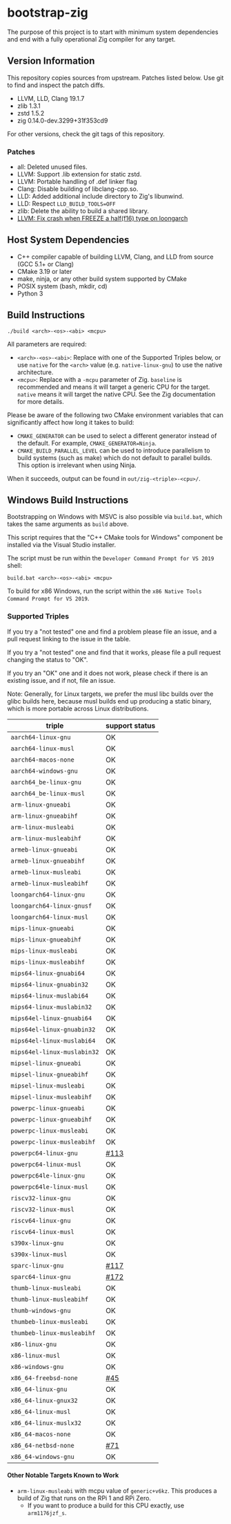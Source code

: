 # bootstrap-zig

The purpose of this project is to start with minimum system dependencies and
end with a fully operational Zig compiler for any target.

## Version Information

This repository copies sources from upstream. Patches listed below. Use git
to find and inspect the patch diffs.

 * LLVM, LLD, Clang 19.1.7
 * zlib 1.3.1
 * zstd 1.5.2
 * zig 0.14.0-dev.3299+31f353cd9

For other versions, check the git tags of this repository.

### Patches

 * all: Deleted unused files.
 * LLVM: Support .lib extension for static zstd.
 * LLVM: Portable handling of .def linker flag
 * Clang: Disable building of libclang-cpp.so.
 * LLD: Added additional include directory to Zig's libunwind.
 * LLD: Respect `LLD_BUILD_TOOLS=OFF`
 * zlib: Delete the ability to build a shared library.
 * [LLVM: Fix crash when FREEZE a half(f16) type on loongarch](https://github.com/llvm/llvm-project/pull/107791)

## Host System Dependencies

 * C++ compiler capable of building LLVM, Clang, and LLD from source (GCC 5.1+
   or Clang)
 * CMake 3.19 or later
 * make, ninja, or any other build system supported by CMake
 * POSIX system (bash, mkdir, cd)
 * Python 3

## Build Instructions

```
./build <arch>-<os>-<abi> <mcpu>
```

All parameters are required:

 * `<arch>-<os>-<abi>`: Replace with one of the Supported Triples below, or use
   `native` for the `<arch>` value (e.g. `native-linux-gnu`) to use the native
   architecture.
 * `<mcpu>`: Replace with a `-mcpu` parameter of Zig. `baseline` is recommended
   and means it will target a generic CPU for the target. `native` means it
   will target the native CPU. See the Zig documentation for more details.

Please be aware of the following two CMake environment variables that can
significantly affect how long it takes to build:

 * `CMAKE_GENERATOR` can be used to select a different generator instead of the
   default. For example, `CMAKE_GENERATOR=Ninja`.
 * `CMAKE_BUILD_PARALLEL_LEVEL` can be used to introduce parallelism to build
   systems (such as make) which do not default to parallel builds. This option
   is irrelevant when using Ninja.

When it succeeds, output can be found in `out/zig-<triple>-<cpu>/`.

## Windows Build Instructions

Bootstrapping on Windows with MSVC is also possible via `build.bat`, which
takes the same arguments as `build` above.

This script requires that the "C++ CMake tools for Windows" component be
installed via the Visual Studio installer.

The script must be run within the `Developer Command Prompt for VS 2019` shell:

```
build.bat <arch>-<os>-<abi> <mcpu>
```

To build for x86 Windows, run the script within the `x86 Native Tools Command Prompt for VS 2019`.

### Supported Triples

If you try a "not tested" one and find a problem please file an issue,
and a pull request linking to the issue in the table.

If you try a "not tested" one and find that it works, please file a pull request
changing the status to "OK".

If you try an "OK" one and it does not work, please check if there is an existing
issue, and if not, file an issue.

Note: Generally, for Linux targets, we prefer the musl libc builds over the
glibc builds here, because musl builds end up producing a static binary, which
is more portable across Linux distributions.

| triple                      | support status |
|-----------------------------|----------------|
| `aarch64-linux-gnu`         | OK             |
| `aarch64-linux-musl`        | OK             |
| `aarch64-macos-none`        | OK             |
| `aarch64-windows-gnu`       | OK             |
| `aarch64_be-linux-gnu`      | OK             |
| `aarch64_be-linux-musl`     | OK             |
| `arm-linux-gnueabi`         | OK             |
| `arm-linux-gnueabihf`       | OK             |
| `arm-linux-musleabi`        | OK             |
| `arm-linux-musleabihf`      | OK             |
| `armeb-linux-gnueabi`       | OK             |
| `armeb-linux-gnueabihf`     | OK             |
| `armeb-linux-musleabi`      | OK             |
| `armeb-linux-musleabihf`    | OK             |
| `loongarch64-linux-gnu`     | OK             |
| `loongarch64-linux-gnusf`   | OK             |
| `loongarch64-linux-musl`    | OK             |
| `mips-linux-gnueabi`        | OK             |
| `mips-linux-gnueabihf`      | OK             |
| `mips-linux-musleabi`       | OK             |
| `mips-linux-musleabihf`     | OK             |
| `mips64-linux-gnuabi64`     | OK             |
| `mips64-linux-gnuabin32`    | OK             |
| `mips64-linux-muslabi64`    | OK             |
| `mips64-linux-muslabin32`   | OK             |
| `mips64el-linux-gnuabi64`   | OK             |
| `mips64el-linux-gnuabin32`  | OK             |
| `mips64el-linux-muslabi64`  | OK             |
| `mips64el-linux-muslabin32` | OK             |
| `mipsel-linux-gnueabi`      | OK             |
| `mipsel-linux-gnueabihf`    | OK             |
| `mipsel-linux-musleabi`     | OK             |
| `mipsel-linux-musleabihf`   | OK             |
| `powerpc-linux-gnueabi`     | OK             |
| `powerpc-linux-gnueabihf`   | OK             |
| `powerpc-linux-musleabi`    | OK             |
| `powerpc-linux-musleabihf`  | OK             |
| `powerpc64-linux-gnu`       | [#113](https://github.com/ziglang/zig-bootstrap/issues/113) |
| `powerpc64-linux-musl`      | OK             |
| `powerpc64le-linux-gnu`     | OK             |
| `powerpc64le-linux-musl`    | OK             |
| `riscv32-linux-gnu`         | OK             |
| `riscv32-linux-musl`        | OK             |
| `riscv64-linux-gnu`         | OK             |
| `riscv64-linux-musl`        | OK             |
| `s390x-linux-gnu`           | OK             |
| `s390x-linux-musl`          | OK             |
| `sparc-linux-gnu`           | [#117](https://github.com/ziglang/zig-bootstrap/issues/117) |
| `sparc64-linux-gnu`         | [#172](https://github.com/ziglang/zig-bootstrap/issues/172) |
| `thumb-linux-musleabi`      | OK             |
| `thumb-linux-musleabihf`    | OK             |
| `thumb-windows-gnu`         | OK             |
| `thumbeb-linux-musleabi`    | OK             |
| `thumbeb-linux-musleabihf`  | OK             |
| `x86-linux-gnu`             | OK             |
| `x86-linux-musl`            | OK             |
| `x86-windows-gnu`           | OK             |
| `x86_64-freebsd-none`       | [#45](https://github.com/ziglang/bootstrap/issues/45) |
| `x86_64-linux-gnu`          | OK             |
| `x86_64-linux-gnux32`       | OK             |
| `x86_64-linux-musl`         | OK             |
| `x86_64-linux-muslx32`      | OK             |
| `x86_64-macos-none`         | OK             |
| `x86_64-netbsd-none`        | [#71](https://github.com/ziglang/zig-bootstrap/issues/71) |
| `x86_64-windows-gnu`        | OK             |

#### Other Notable Targets Known to Work

 * `arm-linux-musleabi` with mcpu value of `generic+v6kz`. This produces a
   build of Zig that runs on the RPi 1 and RPi Zero.
   - If you want to produce a build for this CPU exactly, use `arm1176jzf_s`.
